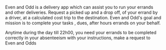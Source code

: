 Even and Odd is a delivery app which can assist you to run your errands and other deliveries.
Request a picked up and a drop off, of your errand by a driver, at a calculated cost trip to the destination.
Even and Odd's goal and mission is to complete your tasks , dues, after hours errands on your behalf.

Anytime during the day till 22h00, you need your errands to be completed correctly in your absenteeism with your instructions, make a request to Even and Odds
